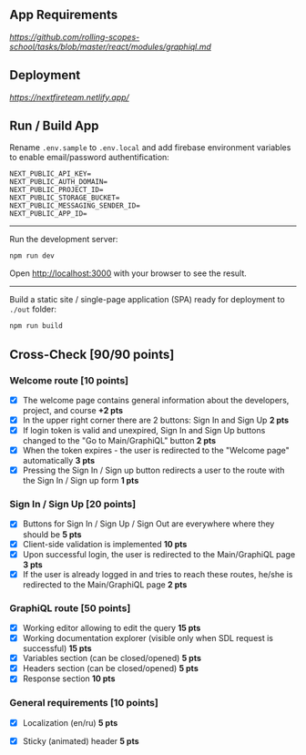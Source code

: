 ## App Requirements
*https://github.com/rolling-scopes-school/tasks/blob/master/react/modules/graphiql.md*


## Deployment
*https://nextfireteam.netlify.app/*


## Run / Build App

Rename ```.env.sample``` to ```.env.local``` and add firebase environment variables to enable email/password authentification:

```
NEXT_PUBLIC_API_KEY=
NEXT_PUBLIC_AUTH_DOMAIN=
NEXT_PUBLIC_PROJECT_ID=
NEXT_PUBLIC_STORAGE_BUCKET=
NEXT_PUBLIC_MESSAGING_SENDER_ID=
NEXT_PUBLIC_APP_ID=
```

---

Run the development server:

```bash
npm run dev
```

Open [http://localhost:3000](http://localhost:3000) with your browser to see the result.

---

Build a static site / single-page application (SPA) ready for deployment to ```./out``` folder:

```bash
npm run build
```

## Cross-Check [90/90 points]

### Welcome route [10 points] 

- [x] The welcome page contains general information about the developers, project, and course **+2 pts**  
- [x] In the upper right corner there are 2 buttons: Sign In and Sign Up **2 pts**  
- [x] If login token is valid and unexpired, Sign In and Sign Up buttons changed to the "Go to Main/GraphiQL" button **2 pts**  
- [x] When the token expires - the user is redirected to the "Welcome page" automatically **3 pts**  
- [x] Pressing the Sign In / Sign up button redirects a user to the route with the Sign In / Sign up form **1 pts**  

### Sign In / Sign Up [20 points]
- [x] Buttons for Sign In / Sign Up / Sign Out are everywhere where they should be **5 pts**
- [x] Client-side validation is implemented **10 pts**
- [x] Upon successful login, the user is redirected to the Main/GraphiQL page **3 pts**
- [x] If the user is already logged in and tries to reach these routes, he/she is redirected to the Main/GraphiQL page **2 pts**

### GraphiQL route [50 points] 
- [x] Working editor allowing to edit the query **15 pts**
- [x] Working documentation explorer (visible only when SDL request is successful) **15 pts**
- [x] Variables section (can be closed/opened) **5 pts**
- [x] Headers section (can be closed/opened) **5 pts**
- [x] Response section **10 pts**

### General requirements [10 points]
- [x] Localization (en/ru) **5 pts**
- [x] Sticky (animated) header **5 pts**

